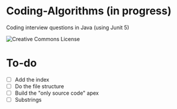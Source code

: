 # Coding-Algorithms (in progress)

Coding interview questions in Java (using Junit 5)

![Creative Commons License](https://i.creativecommons.org/l/by-nc-sa/4.0/88x31.png)

# To-do

- [ ] Add the index
- [ ] Do the file structure
- [ ] Build the "only source code" apex
- [ ] Substrings
